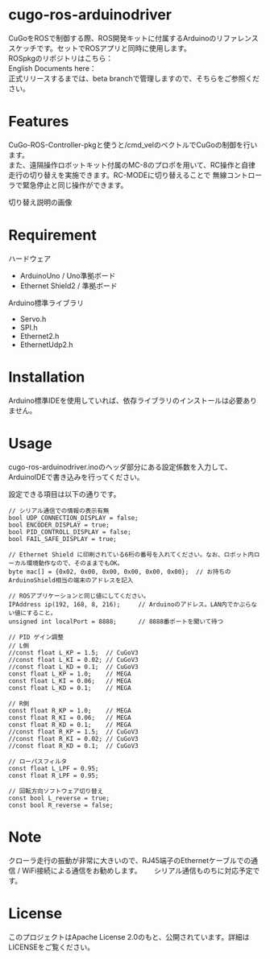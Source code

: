 # cugo-ros-arduinodriver
CuGoをROSで制御する際、ROS開発キットに付属するArduinoのリファレンススケッチです。セットでROSアプリと同時に使用します。  
ROSpkgのリポジトリはこちら：  
English Documents here：   
正式リリースするまでは、beta branchで管理しますので、そちらをご参照ください。
 
# Features
CuGo-ROS-Controller-pkgと使うと/cmd_velのベクトルでCuGoの制御を行います。  
また、遠隔操作ロボットキット付属のMC-8のプロポを用いて、RC操作と自律走行の切り替えを実施できます。RC-MODEに切り替えることで
無線コントローラで緊急停止と同じ操作ができます。

切り替え説明の画像

# Requirement
ハードウェア
* ArduinoUno / Uno準拠ボード
* Ethernet Shield2 / 準拠ボード

Arduino標準ライブラリ 
* Servo.h
* SPI.h
* Ethernet2.h
* EthernetUdp2.h
 
# Installation
 Arduino標準IDEを使用していれば、依存ライブラリのインストールは必要ありません。
 
# Usage
 
cugo-ros-arduinodriver.inoのヘッダ部分にある設定係数を入力して、ArduinoIDEで書き込みを行ってください。

設定できる項目は以下の通りです。
~~~
// シリアル通信での情報の表示有無
bool UDP_CONNECTION_DISPLAY = false;
bool ENCODER_DISPLAY = true;
bool PID_CONTROLL_DISPLAY = false;
bool FAIL_SAFE_DISPLAY = true;

// Ethernet Shield に印刷されている6桁の番号を入れてください。なお、ロボット内ローカル環境動作なので、そのままでもOK。
byte mac[] = {0x02, 0x00, 0x00, 0x00, 0x00, 0x00};  // お持ちのArduinoShield相当の端末のアドレスを記入

// ROSアプリケーションと同じ値にしてください。
IPAddress ip(192, 168, 8, 216);     // Arduinoのアドレス。LAN内でかぶらない値にすること。
unsigned int localPort = 8888;      // 8888番ポートを聞いて待つ

// PID ゲイン調整
// L側
//const float L_KP = 1.5;  // CuGoV3
//const float L_KI = 0.02; // CuGoV3
//const float L_KD = 0.1;  // CuGoV3
const float L_KP = 1.0;    // MEGA
const float L_KI = 0.06;   // MEGA
const float L_KD = 0.1;    // MEGA

// R側
const float R_KP = 1.0;    // MEGA
const float R_KI = 0.06;   // MEGA
const float R_KD = 0.1;    // MEGA
//const float R_KP = 1.5;  // CuGoV3
//const float R_KI = 0.02; // CuGoV3
//const float R_KD = 0.1;  // CuGoV3

// ローパスフィルタ
const float L_LPF = 0.95;
const float R_LPF = 0.95;

// 回転方向ソフトウェア切り替え
const bool L_reverse = true;
const bool R_reverse = false;
~~~
 
# Note
 
クローラ走行の振動が非常に大きいので、RJ45端子のEthernetケーブルでの通信 / WiFi接続による通信をお勧めします。　　
シリアル通信ものちに対応予定です。
 
 
# License
このプロジェクトはApache License 2.0のもと、公開されています。詳細はLICENSEをご覧ください。
 
